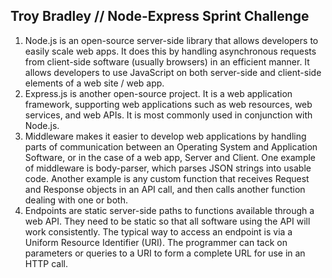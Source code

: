 ## Troy Bradley // Node-Express Sprint Challenge

1. Node.js is an open-source server-side library that allows developers to easily scale web apps. It does this by handling asynchronous requests from client-side software (usually browsers) in an efficient manner. It allows developers to use JavaScript on both server-side and client-side elements of a web site / web app.
2. Express.js is another open-source project. It is a web application framework, supporting web applications such as web resources, web services, and web APIs. It is most commonly used in conjunction with Node.js.
3. Middleware makes it easier to develop web applications by handling parts of communication between an Operating System and Application Software, or in the case of a web app, Server and Client. One example of middleware is body-parser, which parses JSON strings into usable code. Another example is any custom function that receives Request and Response objects in an API call, and then calls another function dealing with one or both.
4. Endpoints are static server-side paths to functions available through a web API. They need to be static so that all software using the API will work consistently. The typical way to access an endpoint is via a Uniform Resource Identifier (URI). The programmer can tack on parameters or queries to a URI to form a complete URL for use in an HTTP call.